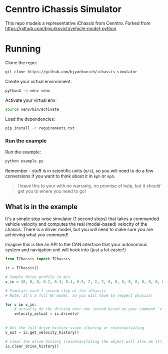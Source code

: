 # Cenntro iChassis Simulator
This repo models a representative iChassis from Cenntro.  Forked from https://github.com/bjyurkovich/vehicle-model-python

# Running
Clone the repo:
```bash
git clone https://github.com/bjyurkovich/ichassis_simulator
```
Create your virtual environment:
```bash
python3 -m venv venv
```

Activate your virtual env:
```bash
source venv/bin/activate
```

Load the dependencies:
```bash
pip install -r requirements.txt
```

### Run the example
Run the example:
```bash
python example.py
```

Remember - stuff is in scientific units (`m/s`), so you will need to do a few conversions if you want to think about it in `kph` or `mph`.

> I leave this to your with no warranty, no promise of help, but it _should_ get you to where you need to go!

## What is in the example
It's a simple step-wise simulator (1 second steps) that takes a commanded vehicle velocity and computes the real (model-based) velocity of the chassis.  There is a driver model, but you will need to make sure you are achieving what you command!

Imagine this is like an API to the CAN interface that your autonomous system and navigation unit will hook into (just a lot easier!)

```python
from IChassis import IChassis

ic = IChassis()

# Sample drive profile in m/s
v_in = [0, 0, 0, 0.2, 0.3, 0.4, 0.5, 2, 2, 2, 0, 0, 0, 0, 0, 0, 0, 0, 0, 0, 0, 0]

# Simulate each 1 second step of the iChassis
# Note: It's a full EV model, so you will have to respect physics!

for v in v_in:
    # actually do the driving over one second based on your command `v` (velocity)
    velocity_actual = ic.drive(v)
    
    
# Get the full drive history since clearing or reinstantiating
v_out = ic.get_velocity_history()

# Clear the drive history (reinstanitating the object will also do it!)
ic.clear_drive_history()
```